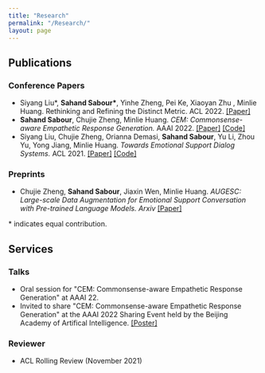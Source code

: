 ```yaml
---
title: "Research"
permalink: "/Research/"
layout: page
---
```


## Publications

### Conference Papers

- Siyang Liu\*, **Sahand Sabour\***, Yinhe Zheng, Pei Ke, Xiaoyan Zhu , Minlie Huang. Rethinking and Refining the Distinct Metric. ACL 2022. [[Paper]](https://arxiv.org/pdf/2202.13587v1.pdf)
- **Sahand Sabour**, Chujie Zheng, Minlie Huang. *CEM: Commonsense-aware Empathetic Response Generation.* AAAI 2022. [[Paper]](https://arxiv.org/abs/2109.05739) [[Code]](https://github.com/Sahandfer/CEM)
- Siyang Liu, Chujie Zheng, Orianna Demasi, **Sahand Sabour**, Yu Li, Zhou Yu, Yong Jiang, Minlie Huang. *Towards Emotional Support Dialog Systems.* ACL 2021. [[Paper]](https://arxiv.org/abs/2106.01144) [[Code]](https://github.com/thu-coai/Emotional-Support-Conversation)

### Preprints

- Chujie Zheng, **Sahand Sabour**, Jiaxin Wen, Minlie Huang. *AUGESC: Large-scale Data Augmentation for Emotional Support Conversation with Pre-trained Language Models. Arxiv* [[Paper]](https://arxiv.org/pdf/2202.13047v1.pdf)

\* indicates equal contribution.

## Services

### **Talks**

- Oral session for "CEM: Commonsense-aware Empathetic Response Generation" at AAAI 22.
- Invited to share "CEM: Commonsense-aware Empathetic Response Generation" at the AAAI 2022 Sharing Event held by the Beijing Academy of Artifical Intelligence. [[Poster]](https://simg.baai.ac.cn/uploads/2022/01/28722957877884d891926fe0a88a8762.jpeghttps://github.com/Sahandfer/CEM)

### **Reviewer**

- ACL Rolling Review (November 2021)
